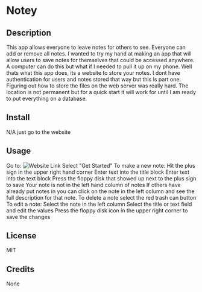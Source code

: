 # Notey

## Description
This app allows everyone to leave notes for others to see. Everyone can add or remove all notes. I wanted to try my hand at making an app that will allow users to save notes for themselves that could be accessed anywhere. A computer can do this but what if I needed to pull it up on my phone. Well thats what this app does, its a website to store your notes. I dont have authentication for users and notes stored that way but this is part one. Figuring out how to store the files on the web server was really hard. The location is not permanent but for a quick start it will work for until I am ready to put everything on a database.

## Install
N/A just go to the website

## Usage
Go to: ![Website Link](https://notey.herokuapp.com/)
Select "Get Started"
To make a new note:
    Hit the plus sign in the upper right hand corner
    Enter text into the title block
    Enter text into the text block
    Press the floppy disk that showed up next to the plus sign to save
    Your note is not in the left hand column of notes
If others have already put notes in you can click on the note in the left column and see the full description for that note.
To delete a note select the red trash can button
To edit a note:
    Select the note in the left column
    Select the title or text field and edit the values
    Press the floppy disk icon in the upper right corner to save the changes

## License
MIT

## Credits
None
